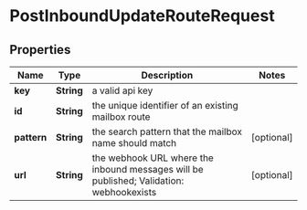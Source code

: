 

# PostInboundUpdateRouteRequest


## Properties

| Name | Type | Description | Notes |
|------------ | ------------- | ------------- | -------------|
|**key** | **String** | a valid api key |  |
|**id** | **String** | the unique identifier of an existing mailbox route |  |
|**pattern** | **String** | the search pattern that the mailbox name should match |  [optional] |
|**url** | **String** | the webhook URL where the inbound messages will be published; Validation: webhookexists |  [optional] |



